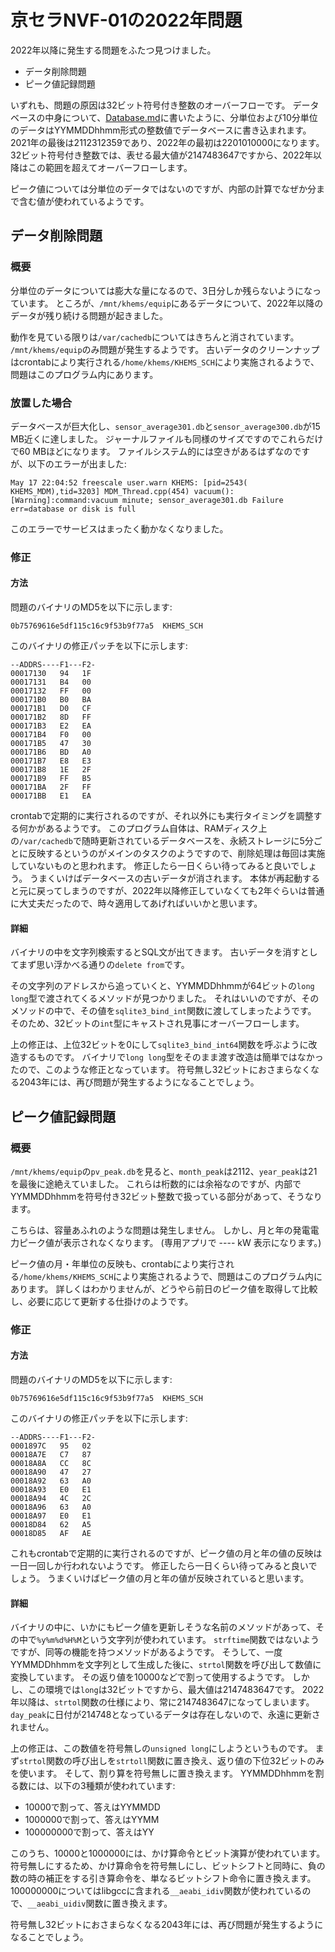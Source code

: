 # 京セラNVF-01の2022年問題

2022年以降に発生する問題をふたつ見つけました。

- データ削除問題
- ピーク値記録問題

いずれも、問題の原因は32ビット符号付き整数のオーバーフローです。
データベースの中身について、[Database.md](Database.md)に書いたように、分単位および10分単位のデータはYYMMDDhhmm形式の整数値でデータベースに書き込まれます。
2021年の最後は2112312359であり、2022年の最初は2201010000になります。
32ビット符号付き整数では、表せる最大値が2147483647ですから、2022年以降はこの範囲を超えてオーバーフローします。

ピーク値については分単位のデータではないのですが、内部の計算でなぜか分まで含む値が使われているようです。

## データ削除問題

### 概要

分単位のデータについては膨大な量になるので、3日分しか残らないようになっています。
ところが、`/mnt/khems/equip`にあるデータについて、2022年以降のデータが残り続ける問題が起きました。

動作を見ている限りは`/var/cachedb`についてはきちんと消されています。
`/mnt/khems/equip`のみ問題が発生するようです。
古いデータのクリーンナップはcrontabにより実行される`/home/khems/KHEMS_SCH`により実施されるようで、問題はこのプログラム内にあります。

### 放置した場合

データベースが巨大化し、`sensor_average301.db`と`sensor_average300.db`が15 MB近くに達しました。
ジャーナルファイルも同様のサイズですのでこれらだけで60 MBほどになります。
ファイルシステム的には空きがあるはずなのですが、以下のエラーが出ました:

```
May 17 22:04:52 freescale user.warn KHEMS: [pid=2543( KHEMS_MDM),tid=3203] MDM_Thread.cpp(454) vacuum():[Warning]:command:vacuum minute; sensor_average301.db Failure err=database or disk is full
```

このエラーでサービスはまったく動かなくなりました。

### 修正

#### 方法

問題のバイナリのMD5を以下に示します:

```
0b75769616e5df115c16c9f53b9f77a5  KHEMS_SCH
```

このバイナリの修正パッチを以下に示します:

```
--ADDRS----F1---F2-
00017130   94   1F
00017131   B4   00
00017132   FF   00
000171B0   B0   BA
000171B1   D0   CF
000171B2   8D   FF
000171B3   E2   EA
000171B4   F0   00
000171B5   47   30
000171B6   BD   A0
000171B7   E8   E3
000171B8   1E   2F
000171B9   FF   B5
000171BA   2F   FF
000171BB   E1   EA
```

crontabで定期的に実行されるのですが、それ以外にも実行タイミングを調整する何かがあるようです。
このプログラム自体は、RAMディスク上の`/var/cachedb`で随時更新されているデータベースを、永続ストレージに5分ごとに反映するというのがメインのタスクのようですので、削除処理は毎回は実施していないものと思われます。
修正したら一日くらい待ってみると良いでしょう。
うまくいけばデータベースの古いデータが消されます。
本体が再起動すると元に戻ってしまうのですが、2022年以降修正していなくても2年ぐらいは普通に大丈夫だったので、時々適用してあげればいいかと思います。

#### 詳細

バイナリの中を文字列検索するとSQL文が出てきます。
古いデータを消すとしてまず思い浮かべる通りの`delete from`です。

その文字列のアドレスから追っていくと、YYMMDDhhmmが64ビットの`long long`型で渡されてくるメソッドが見つかりました。
それはいいのですが、そのメソッドの中で、その値を`sqlite3_bind_int`関数に渡してしまったようです。
そのため、32ビットの`int`型にキャストされ見事にオーバーフローします。

上の修正は、上位32ビットを0にして`sqlite3_bind_int64`関数を呼ぶように改造するものです。
バイナリで`long long`型をそのまま渡す改造は簡単ではなかったので、このような修正となっています。
符号無し32ビットにおさまらなくなる2043年には、再び問題が発生するようになることでしょう。

## ピーク値記録問題

### 概要

`/mnt/khems/equip`の`pv_peak.db`を見ると、`month_peak`は2112、`year_peak`は21を最後に途絶えていました。
これらは桁数的には余裕なのですが、内部でYYMMDDhhmmを符号付き32ビット整数で扱っている部分があって、そうなります。

こちらは、容量あふれのような問題は発生しません。
しかし、月と年の発電電力ピーク値が表示されなくなります。
(専用アプリで ---- kW 表示になります。)

ピーク値の月・年単位の反映も、crontabにより実行される`/home/khems/KHEMS_SCH`により実施されるようで、問題はこのプログラム内にあります。
詳しくはわかりませんが、どうやら前日のピーク値を取得して比較し、必要に応じて更新する仕掛けのようです。

### 修正

#### 方法

問題のバイナリのMD5を以下に示します:

```
0b75769616e5df115c16c9f53b9f77a5  KHEMS_SCH
```

このバイナリの修正パッチを以下に示します:

```
--ADDRS----F1---F2-
0001897C   95   02
00018A7E   C7   87
00018A8A   CC   8C
00018A90   47   27
00018A92   63   A0
00018A93   E0   E1
00018A94   4C   2C
00018A96   63   A0
00018A97   E0   E1
00018D84   62   A5
00018D85   AF   AE
```

これもcrontabで定期的に実行されるのですが、ピーク値の月と年の値の反映は一日一回しか行われないようです。
修正したら一日くらい待ってみると良いでしょう。
うまくいけばピーク値の月と年の値が反映されていると思います。

#### 詳細

バイナリの中に、いかにもピーク値を更新しそうな名前のメソッドがあって、その中で`%y%m%d%H%M`という文字列が使われています。
`strftime`関数ではないようですが、同等の機能を持つメソッドがあるようです。
そうして、一度YYMMDDhhmmを文字列として生成した後に、`strtol`関数を呼び出して数値に変換しています。
その返り値を10000などで割って使用するようです。
しかし、この環境では`long`は32ビットですから、最大値は2147483647です。
2022年以降は、`strtol`関数の仕様により、常に2147483647になってしまいます。
`day_peak`に日付が214748となっているデータは存在しないので、永遠に更新されません。

上の修正は、この数値を符号無しの`unsigned long`にしようというものです。
まず`strtol`関数の呼び出しを`strtoll`関数に置き換え、返り値の下位32ビットのみを使います。
そして、割り算を符号無しに置き換えます。
YYMMDDhhmmを割る数には、以下の3種類が使われています:

- 10000で割って、答えはYYMMDD
- 1000000で割って、答えはYYMM
- 100000000で割って、答えはYY

このうち、10000と1000000には、かけ算命令とビット演算が使われています。
符号無しにするため、かけ算命令を符号無しにし、ビットシフトと同時に、負の数の時の補正をする引き算命令を、単なるビットシフト命令に置き換えます。
100000000についてはlibgccに含まれる`__aeabi_idiv`関数が使われているので、`__aeabi_uidiv`関数に置き換えます。

符号無し32ビットにおさまらなくなる2043年には、再び問題が発生するようになることでしょう。
